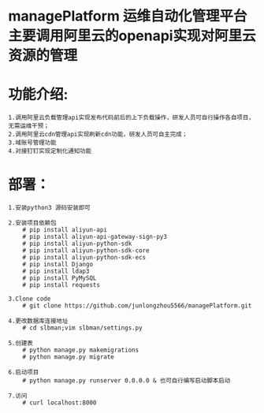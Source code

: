 # managePlatform 运维自动化管理平台 主要调用阿里云的openapi实现对阿里云资源的管理

# 功能介绍:
    1.调用阿里云负载管理api实现发布代码前后的上下负载操作，研发人员可自行操作各自项目，无需运维干预；
    2.调用阿里云cdn管理api实现刷新cdn功能，研发人员可自主完成；
    3.域账号管理功能
    4.对接钉钉实现定制化通知功能

# 部署： 
    1.安装python3 源码安装即可
    
    2.安装项目依赖包 
        # pip install aliyun-api
        # pip install aliyun-api-gateway-sign-py3
        # pip install aliyun-python-sdk
        # pip install aliyun-python-sdk-core
        # pip install aliyun-python-sdk-ecs
        # pip install Django
        # pip install ldap3
        # pip install PyMySQL
        # pip install requests
        
    3.Clone code
        # git clone https://github.com/junlongzhou5566/managePlatform.git
        
    4.更改数据库连接地址
        # cd slbman;vim slbman/settings.py
        
    5.创建表
        # python manage.py makemigrations
        # python manage.py migrate
    
    6.启动项目
        # python manage.py runserver 0.0.0.0 & 也可自行编写启动脚本启动
        
    7.访问
        # curl localhost:8000
        
    
